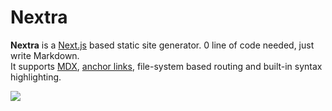 # Nextra

**Nextra** is a [Next.js](https://nextjs.org) based static site generator. 0 line of code needed, just write Markdown.  
It supports [MDX](/docs/mdx), [anchor links](/docs/anchors), file-system based routing and built-in syntax highlighting.

![](/demo.png)
